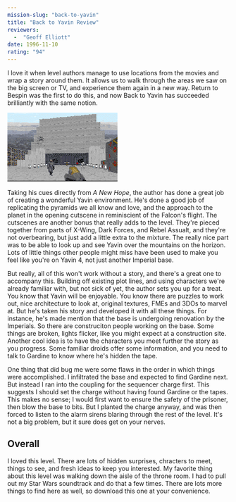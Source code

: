```yaml
---
mission-slug: "back-to-yavin"
title: "Back to Yavin Review"
reviewers: 
  -  "Geoff Elliott"
date: 1996-11-10
rating: "94"
---
```


I love it when level authors manage to use locations from the movies and wrap a story around them. It allows us to walk through the areas we saw on the big screen or TV, and experience them again in a new way. Return to Bespin was the first to do this, and now Back to Yavin has succeeded brilliantly with the same notion.

![Back to Yavin screenshot](./yavin.png "There's no mistaking this scene. The Imperials are renovating Yavin, and you have to stop them.")

Taking his cues directly from *A New Hope*, the author has done a great job of creating a wonderful Yavin environment. He's done a good job of replicating the pyramids we all know and love, and the approach to the planet in the opening cutscene in reminiscient of the Falcon's flight. The cutscenes are another bonus that really adds to the level. They're pieced together from parts of X-Wing, Dark Forces, and Rebel Assualt, and they're not overbearing, but just add a little extra to the mixture. The really nice part was to be able to look up and see Yavin over the mountains on the horizon. Lots of little things other people might miss have been used to make you feel like you're on Yavin 4, not just another Imperial base.

But really, all of this won't work without a story, and there's a great one to accompany this. Building off existing plot lines, and using characters we're already familiar with, but not sick of yet, the author sets you up for a treat. You know that Yavin will be enjoyable. You know there are puzzles to work out, nice architecture to look at, original textures, FMEs and 3DOs to marvel at. But he's taken his story and developed it with all these things. For instance, he's made mention that the base is undergoing renovation by the Imperials. So there are construciton people working on the base. Some things are broken, lights flicker, like you might expect at a construction site. Another cool idea is to have the characters you meet further the story as you progress. Some familiar droids offer some information, and you need to talk to Gardine to know where he's hidden the tape.

One thing that did bug me were some flaws in the order in which things were accomplished. I infiltrated the base and expected to find Gardine next. But instead I ran into the coupling for the sequencer charge first. This suggests I should set the charge without having found Gardine or the tapes. This makes no sense; I would first want to ensure the safety of the prisoner, then blow the base to bits. But I planted the charge anyway, and was then forced to listen to the alarm sirens blaring through the rest of the level. It's not a big problem, but it sure does get on your nerves.

## Overall

I loved this level. There are lots of hidden surprises, chracters to meet, things to see, and fresh ideas to keep you interested. My favorite thing about this level was walking down the aisle of the throne room. I had to pull out my Star Wars soundtrack and do that a few times. There are lots more things to find here as well, so download this one at your convenience.
